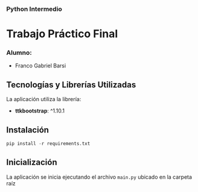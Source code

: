 ### Python Intermedio
# Trabajo Práctico Final

### Alumno:
 - Franco Gabriel Barsi


## Tecnologías y Librerías Utilizadas

La aplicación utiliza la librería:

- **ttkbootstrap**: ^1.10.1


## Instalación

```python
pip install -r requirements.txt
```

## Inicialización

La aplicación se inicia ejecutando el archivo `main.py` ubicado en la carpeta raíz